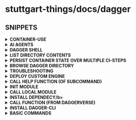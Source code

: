 # stuttgart-things/docs/dagger

## SNIPPETS

<details><summary><b>CONTAINER-USE</b></summary>

### INSTALLATION CONTAINER USE (CLI; TERMINAL)

```bash
brew install dagger/tap/container-use
container-use version   # → confirms install
```

### VSCODE + CONTAINER USE (DEMO STEPS)

* SHUFT+CMD+P - ADD MCP SERVER -> STDIO -> ENTER "cu stdio" -> ENTER -> (ADD TO) WORKSPACE
* OPEN NEW WINDOW (COULD BE VIA REMOTE EXPORER/SSH)
* OPEN TERMINAL
* CREATE DEMO REPO
  
```bash
mkdir hello
cd hello
git init
touch README.md
git add README.md
git commit -m "initial commit"
```

* ADD FOLDER TO PROJECT WINDOW/EXPLORER (VIA VSCODE)
* START CO-PILOT AGENT CHAT
* ADD CONTEXT: TOOLS -> MCP-ID (OR CONTAINER USE NAME)
* PROMPT: "create a go hello world app"
* TERMINAL:

```bash
# LIST CONTAINER ENVS
cu list
ID              TITLE                           CREATED         UPDATED
crucial-weasel  Go Hello World App              11 seconds ago  4 seconds ago
selected-deer   Go Hello World App Development  3 minutes ago   1 minute ago

# CHECK LOGS
container-use log crucial-weasel

# CHECKOUT CODE
container-use checkout crucial-weasel

# INTERACTIVE SESSION
cu terminal
```

</details>

<details><summary><b>AI AGENTS</b></summary>

## USECASE POSTGRESDB

```bash
sudo sh -c 'echo "deb http://apt.postgresql.org/pub/repos/apt $(lsb_release -cs)-pgdg main" > /etc/apt/sources.list.d/pgdg.list'
curl -fsSL https://www.postgresql.org/media/keys/ACCC4CF8.asc | sudo gpg --dearmor -o /etc/apt/trusted.gpg.d/postgresql.gpg
sudo apt update && sudo apt install postgresql-client-17

psql -h $(hostname -f) -p 31641 -U dev
CREATE DATABASE appdb;

cat <<EOF > ./bootstrap.sql
-- Create database (only if it doesn't exist)
DO
$$
BEGIN
   IF NOT EXISTS (SELECT FROM pg_database WHERE datname = 'appdb') THEN
      CREATE DATABASE "appdb";
   END IF;
END
$$;

-- Switch to new DB
\c appdb;

-- Drop tables if exist (clean run)
DROP TABLE IF EXISTS tasks CASCADE;
DROP TABLE IF EXISTS projects CASCADE;
DROP TABLE IF EXISTS users CASCADE;

-- Users table
CREATE TABLE users (
    id SERIAL PRIMARY KEY,
    username VARCHAR(50) UNIQUE NOT NULL,
    email VARCHAR(120) UNIQUE NOT NULL,
    created_at TIMESTAMP DEFAULT CURRENT_TIMESTAMP
);

-- Projects table
CREATE TABLE projects (
    id SERIAL PRIMARY KEY,
    name VARCHAR(100) NOT NULL,
    description TEXT,
    created_at TIMESTAMP DEFAULT CURRENT_TIMESTAMP
);

-- Tasks table
CREATE TABLE tasks (
    id SERIAL PRIMARY KEY,
    project_id INT REFERENCES projects(id) ON DELETE CASCADE,
    assignee_id INT REFERENCES users(id) ON DELETE SET NULL,
    title VARCHAR(200) NOT NULL,
    status VARCHAR(50) DEFAULT 'open',
    created_at TIMESTAMP DEFAULT CURRENT_TIMESTAMP,
    due_date DATE
);

-- Insert sample users
INSERT INTO users (username, email) VALUES
('alice', 'alice@example.com'),
('bob', 'bob@example.com'),
('charlie', 'charlie@example.com');

-- Insert sample projects
INSERT INTO projects (name, description) VALUES
('AI Platform', 'Build internal AI platform'),
('Infra Migration', 'Migrate to new Kubernetes cluster');

-- Insert sample tasks
INSERT INTO tasks (project_id, assignee_id, title, status, due_date) VALUES
(1, 1, 'Design database schema', 'in-progress', '2025-09-15'),
(1, 2, 'Implement API service', 'open', '2025-09-30'),
(2, 3, 'Migrate Helm charts', 'done', '2025-08-20'),
(2, NULL, 'Set up monitoring', 'open', NULL);
EOF

psql -h $(hostname -f) -p 31641 -U dev -d appdb -f bootstrap.sql 
```

```bash
export GEMINI_API_KEY="SET-HERE-OR-GPT-OR-ANY-OTHER-SUPPORTED-AI"
export DB_URL="postgres://$USER:$PASSWORD@maverick.db.host:31641/appdb?sslmode=disable"
dagger call -m github.com/jasonmccallister/database-agent ask --db-url=env:DB_URL --question="What tables do you have?" -vv
```

</details>

<details><summary><b>DAGGER SHELL</b></summary>

```bash
# JUMP INTO CONTAINER (e.g. PACKAGE-TEST-INSTALLATION)
dagger -c 'container | from cgr.dev/chainguard/wolfi-base:latest | terminal'
```

</details>

<details><summary><b>LIST DIRECTORY CONTENTS</b></summary>

```go
// LIST ALL ENTRIES
entries, err := src.Entries(ctx)
if err != nil {
	panic(err)
}

// PRINT ALL ENTRIES
for _, entry := range entries {
	println(entry)
}
```

</details>

<details><summary><b>PERSIST CONTAINER STATE OVER MULTIPLE CI-STEPS</b></summary>

```go
// MOUNT BUILDDIR AND SET WORKING DIRECTORY
base := m.container(packerVersion, arch).
    WithMountedDirectory("/src", buildDir).
    WithWorkdir("/src")

// RUN PACKER INIT AND PERSIST CONTAINER STATE
initContainer := base.WithExec([]string{"packer", "init", "hello.pkr.hcl"})

// OPTIONALLY GET INIT OUTPUT (FROM A SEPARATE EXECUTION)
initOut, err := initContainer.WithExec([]string{"packer", "version"}).Stdout(ctx)
if err != nil {
    panic(fmt.Errorf("failed to verify init: %w", err))
}
fmt.Println("Init complete - Packer version:", initOut)
```

</details>

<details><summary><b>BROWSE DAGGER DIRECTORY</b></summary>

```go
// CLONE
repoContent, err := m.ClonePrivateRepo(ctx, repoURL, branch, token)
if err != nil {
	fmt.Errorf("failed to clone repo: %w", err)
}

// BROWSE
entries, err := repoContent.Entries(ctx)
if err != nil {
    panic(err)
}
fmt.Println("Top-level entries:", entries)
```

</details>


<details><summary><b>TROUBLESHOOTING</b></summary>

```bash
# ERROR
rpc error: code = NotFound desc = socket /run/user/1112/vscode-ssh-auth-sock-713734249 not found
# SOLUTION
unset SSH_AUTH_SOCK
```

</details>

<details><summary><b>DEPLOY CUSTOM ENGINE</b></summary>

[custom-ca](https://docs.dagger.io/configuration/custom-ca)
[connection-interface](https://docs.dagger.io/configuration/custom-runner/#connection-interface)

```bash
## STOP ANY EXISTING/RUNNING ENGINE(S) w/ DOCKER STOP.. 

docker run -d --rm \
-v /var/lib/dagger \
-v /usr/local/share/ca-certificates/:/usr/local/share/ca-certificates/ \
--name dagger-engine-custom \
--privileged \
registry.dagger.io/engine:v0.16.2

export _EXPERIMENTAL_DAGGER_RUNNER_HOST=docker-container://$(docker ps -qf "name=dagger-engine-custom")
```

</details>

<details><summary><b>CALL HELP FUNCTION (OF SUBCOMMAND)</b></summary>

```bash
dagger call -m "github.com/sagikazarmark/daggerverse/gh@main" release create --help
```

</details>

<details><summary><b>INIT MODULE</b></summary>

```bash
dagger init --sdk=go --source=./cicd --name cicd
```

</details>

<details><summary><b>CALL LOCAL MODULE</b></summary>

```bash
dagger call -m cicd/ go-pipeline --src ./
```

</details>

<details><summary><b>INSTALL DEPENDECY/b></summary>

```bash
dagger install github.com/stuttgart-things/dagger/go@v0.1.0
```

</details>

<details><summary><b>CALL FUNCTION (FROM DAGGERVERSE)</b></summary>

```bash
# OUTPUT TEXT
dagger call -m github.com/shykes/daggerverse/hello@v0.1.2 hello --giant=false --name=pat

# SCAN IMAGE REF W/ AQUA TRIVY
dagger call -m github.com/jpadams/daggerverse/trivy@v0.3.0 scan-image --image-ref alpine/git:latest

# BUILD GO BINARY
dagger call -m github.com/felipecruz91/daggerverse/go build --source . --goVersion 1.23.1 -o bin

# LINT DOCKERFILE
dagger call -m github.com/disaster37/dagger-library-go/image lint --source . --dockerfile images/sthings-packer/Dockerfile

# BUILD & PUSH CONTAINER IMAGE
dagger call -m github.com/disaster37/dagger-library-go/image build --source . --dockerfile images/sthings-packer/Dockerfile push --repository-name stuttgart-things/test --registry-url ttl.sh --version 60m

# CLONE A GITHUB REPO
export GITHUB_TOKEN=whatever
dagger call --progress plain -m github.com/sagikazarmark/daggerverse/gh@main \
repo clone \
--repository stuttgart-things/stuttgart-things \
--token=env:GITHUB_TOKEN export --path=/tmp/repo/sthings
```

</details>

<details><summary><b>INSTALL DAGGER-CLI</b></summary>

```bash
curl -fsSL https://dl.dagger.io/dagger/install.sh | BIN_DIR=$HOME/.local/bin sh
```

</details>

<details><summary><b>BASIC COMMANDS</b></summary>

https://docs.dagger.io/quickstart/daggerize

```bash
# CREATE MODULE (GO); SOURCE: ./hello; NAME: modules
dagger init --sdk=go --source=./hello --name modules

# RUN PIPELINE (PUBLISH=METHOD NAME)
dagger call publish --source=.
```


</details>
